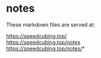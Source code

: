 notes
===========

These markdown files are served at:

https://speedcubing.top/  
https://speedcubing.top/notes  
https://speedcubing.top/notes/*
